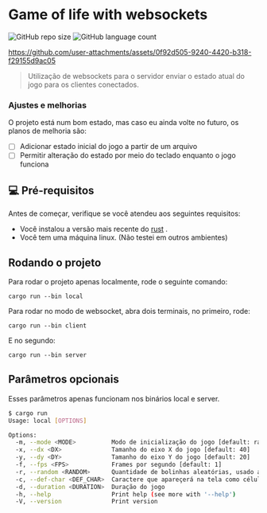 # Game of life with websockets 

![GitHub repo size](https://img.shields.io/github/repo-size/RaoniSilvestre/game-of-life?style=for-the-badge)
![GitHub language count](https://img.shields.io/github/languages/count/RaoniSilvestre/game-of-life?style=for-the-badge)

https://github.com/user-attachments/assets/0f92d505-9240-4420-b318-f29155d9ac05
> Utilização de websockets para o servidor enviar o estado atual do jogo para os clientes conectados.

### Ajustes e melhorias

O projeto está num bom estado, mas caso eu ainda volte no futuro, os planos de melhoria são:

- [ ] Adicionar estado inicial do jogo a partir de um arquivo
- [ ] Permitir alteração do estado por meio do teclado enquanto o jogo funciona

## 💻 Pré-requisitos

Antes de começar, verifique se você atendeu aos seguintes requisitos:

- Você instalou a versão mais recente do [rust](https://www.rust-lang.org/tools/install) . 
- Você tem uma máquina linux. (Não testei em outros ambientes) 

## Rodando o projeto

Para rodar o projeto apenas localmente, rode o seguinte comando:

```
cargo run --bin local
```

Para rodar no modo de websocket, abra dois terminais, no primeiro, rode:

```
cargo run --bin client
```

E no segundo:

```
cargo run --bin server
```


## Parâmetros opcionais

Esses parâmetros apenas funcionam nos binários local e server.

```bash
$ cargo run
Usage: local [OPTIONS]

Options:
  -m, --mode <MODE>          Modo de inicialização do jogo [default: random] [possible values: test, random]
  -x, --dx <DX>              Tamanho do eixo X do jogo [default: 40]
  -y, --dy <DY>              Tamanho do eixo Y do jogo [default: 20]
  -f, --fps <FPS>            Frames por segundo [default: 1]
  -r, --random <RANDOM>      Quantidade de bolinhas aleatórias, usado apenas no modo "random" [default: 200]
  -c, --def-char <DEF_CHAR>  Caractere que apareçerá na tela como célula viva [default: #]
  -d, --duration <DURATION>  Duração do jogo
  -h, --help                 Print help (see more with '--help')
  -V, --version              Print version
```

